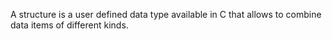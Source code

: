 A structure is a user defined data type available
in C that allows to combine data items of
different kinds.
